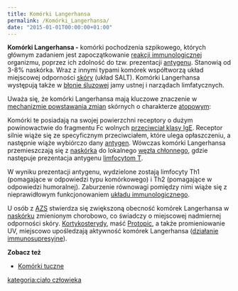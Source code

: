 ```yaml
---
title: Komórki Langerhansa
permalink: /Komórki_Langerhansa/
date: "2015-01-01T00:00:00+01:00"
---
```


**Komórki Langerhansa -** komórki pochodzenia szpikowego, których głównym zadaniem jest zapoczątkowanie [reakcji immunologicznej](/atopedia/Reakcja_alergiczna "wikilink") organizmu, poprzez ich zdolność do tzw. prezentacji [antygenu](/atopedia/Antygen "wikilink"). Stanowią od 3-8% naskórka. Wraz z innymi typami komórek współtworzą układ miejscowej odporności [skóry](/atopedia/Skóra "wikilink") (układ SALT). Komórki Langerhansa występują także w [błonie śluzowej](/atopedia/Błona_śluzowa "wikilink") jamy ustnej i narządach limfatycznych.

Uważa się, że komórki Langerhansa mają kluczowe znaczenie w [mechanizmie powstawania zmian](/atopedia/Mechanizm_powstawania_zmian "wikilink") skórnych o charakterze [atopowym](/atopedia/Atopia "wikilink"):

Komórki te posiadają na swojej powierzchni receptory o dużym powinowactwie do fragmentu Fc wolnych [przeciwciał klasy IgE](/atopedia/IgE "wikilink"). Receptor silnie wiąże się ze specyficznym przeciwciałem, które ulega opłaszczeniu, a następnie wiąże wybiórczo dany [antygen](/atopedia/Antygen "wikilink"). Wówczas komórki Langerhansa przemieszczają się z [naskórka](/atopedia/Skóra "wikilink") do lokalnego [węzła chłonnego](/atopedia/węzły_chłonne "wikilink"), gdzie następuje prezentacja antygenu [limfocytom T](/atopedia/Limfocyty_T "wikilink").

W wyniku prezentacji antygenu, wydzielone zostają limfocyty Th1 (pomagające w odpowiedzi typu komórkowego) i Th2 (pomagające w odpowiedzi humoralnej). Zaburzenie równowagi pomiędzy nimi wiąże się z nieprawidłowym funkcjonowaniem [układu immunologicznego](/atopedia/Układ_immunologiczny "wikilink").

U osób z [AZS](/atopedia/Atopowe_zapalenie_skóry "wikilink") stwierdza się zwiększoną obecność komórek Langerhansa w [naskórku](/atopedia/skóra "wikilink") zmienionym chorobowo, co świadczy o miejscowej nadmiernej odporności skóry. [Kortykosterydy](/atopedia/kortykosterydy "wikilink"), maść [Protopic](/atopedia/Protopic "wikilink"), a także promieniowanie UV, miejscowo upośledzają aktywność komórek Langerhansa ([działanie immunosupresyjne](/atopedia/immunosupresja_miejscowa "wikilink")).

**Zobacz też**

-   [Komórki tuczne](/atopedia/Komórki_tuczne "wikilink")

[kategoria:ciało człowieka](/atopedia/kategoria:ciało_człowieka "wikilink")